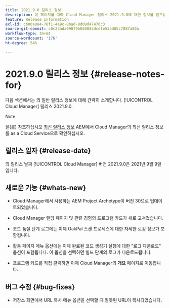 ```yaml
---
title: 2021.9.0 릴리스 정보
description: 이 페이지를 따라 Cloud Manager 릴리스 2021.9.0에 대한 정보를 얻으십시오
feature: Release Information
exl-id: cb00a084-76f1-4e9c-8bad-9d09d47476c3
source-git-commit: c0c25ada09879b850883dcd1e53ad05c7087a80a
workflow-type: tm+mt
source-wordcount: '176'
ht-degree: 54%

---
```


# 2021.9.0 릴리스 정보 {#release-notes-for}

다음 섹션에서는 의 일반 릴리스 정보에 대해 간략히 소개합니다. [!UICONTROL Cloud Manager] 릴리스 2021.9.0.

>[!NOTE]
>을(를) 참조하십시오 [최신 릴리스 정보](https://experienceleague.adobe.com/docs/experience-manager-cloud-service/onboarding/getting-access/release-notes-cloud-manager/release-notes-cm-current.html?lang=en#getting-access) AEM에서 Cloud Manager의 최신 릴리스 정보를 as a Cloud Service으로 확인하십시오.

## 릴리스 일자 {#release-date}

의 릴리스 날짜 [!UICONTROL Cloud Manager] 버전 2021.9.0은 2021년 9월 9일입니다.

## 새로운 기능 {#whats-new}

* Cloud Manager에서 사용하는 AEM Project Archetype이 버전 30으로 업데이트되었습니다.

* Cloud Manager 랜딩 페이지 및 관련 경험의 프로그램 카드가 새로 고쳐졌습니다.

* 코드 품질 단계 로그에는 이제 OakPal 스캔 프로세스에 대한 자세한 로깅 정보가 포함됩니다.

* 활동 페이지 메뉴 옵션에는 이제 완료된 코드 생성기 실행에 대한 &quot;로그 다운로드&quot; 옵션이 포함됩니다. 이 옵션을 선택하면 빌드 단계의 로그가 다운로드됩니다.

* 프로그램 카드를 직접 클릭하면 이제 Cloud Manager의 **개요** 페이지로 이동합니다.

## 버그 수정 {#bug-fixes}

* 저장소 화면에서 URL 복사 메뉴 옵션을 선택할 때 잘못된 URL이 복사되었습니다.
